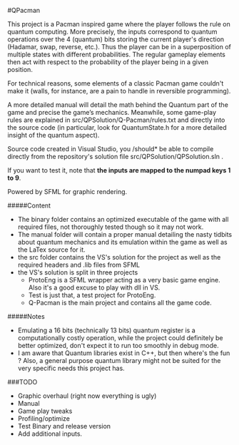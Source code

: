 #QPacman

This project is a Pacman inspired game where the player follows the rule on quantum computing. More precisely, the inputs correspond to quantum operations over the 4 (quantum) bits storing the current player's direction (Hadamar, swap, reverse, etc.). Thus the player can be in a superposition of multiple states with different probabilities. The regular gameplay elements then act with respect to the probability of the player being in a given position.

For technical reasons, some elements of a classic Pacman game couldn't make it (walls, for instance, are a pain to handle in reversible programming).

A more detailed manual will detail the math behind the Quantum part of the game and precise the game’s mechanics. Meanwhile, some game-play rules are explained in src/QPSolution/Q-Pacman/rules.txt and directly into the source code (in particular, look for QuantumState.h for a more detailed insight of the quantum aspect).

Source code created in Visual Studio, you /should* be able to compile directly from the repository's solution file src/QPSolution/QPSolution.sln .

If you want to test it, note that **the inputs are mapped to the numpad keys 1 to 9**.

Powered by SFML for graphic rendering.

#####Content
- The binary folder contains an optimized executable of the game with all required files, not thoroughly tested though so it may not work.
- The manual folder will contain a proper manual detailing the nasty tidbits about quantum mechanics and its emulation within the game as well as the LaTex source for it.
- the src folder contains the VS's solution for the project as well as the required headers and .lib files from SFML
- the VS's solution is split in three projects
  - ProtoEng is a SFML wrapper acting as a very basic game engine. Also it's a good excuse to play with dll in VS.
  - Test is just that, a test project for ProtoEng.
  - Q-Pacman is the main project and contains all the game code.


#####Notes
- Emulating a 16 bits (technically 13 bits) quantum register is a computationally costly operation, while the project could definitely be better optimized, don't expect it to run too smoothly in debug mode.
- I am aware that Quantum libraries exist in C++, but then where's the fun ? Also, a general purpose quantum library might not be suited for the very specific needs this project has.

###TODO
- Graphic overhaul (right now everything is ugly)
- Manual
- Game play tweaks
- Profiling/optimize
- Test Binary and release version
- Add additional inputs. 
